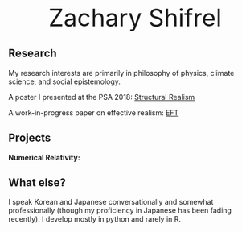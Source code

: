 <center><font size="50">Zachary Shifrel</font></center>


## Research
My research interests are primarily in philosophy of physics, climate science, and social epistemology.

A poster I presented at the PSA 2018: [Structural Realism](https://drive.google.com/file/d/15Sy7E3FPuADUNg7Ir8AZpS0IM2pwMSoo/view?usp=sharing)

A work-in-progress paper on effective realism: [EFT](https://www.overleaf.com/read/ysyfnnqpzwsr)

## Projects

**Numerical Relativity:** 


## What else?

I speak Korean and Japanese conversationally and somewhat professionally (though my proficiency in Japanese has been fading recently). I develop mostly in python and rarely in R. 


```markdown

```


